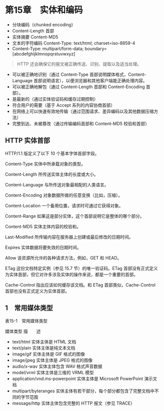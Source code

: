 # 第15章　实体和编码

- 分块编码（chunked encoding）
- Content-Length 首部
- 实体摘要 Content-MD5
- 文本的字符编码 Content-Type: text/html; charset=iso-8859-4
- Content-Type: multipart/form-data; boundary=[abcdefghijklmnopqrstuvwxyz]


> HTTP 还会确保它的报文被正确传送、识别、提取以及适当处理。

- 可以被正确地识别（通过 Content-Type 首部说明媒体格式，Content-Language 首部说明语言），以便浏览器和其他客户端能正确处理内容。
- 可以被正确地解包（通过 Content-Length 首部和 Content-Encoding 首部）。
- 是最新的（通过实体验证码和缓存过期控制）
- 符合用户的需要（基于 Accept 系列的内容协商首部）
- 在网络上可以快速有效地传输（通过范围请求、差异编码以及其他数据压缩方法）
- 完整到达、未被篡改（通过传输编码首部和 Content-MD5 校验和首部）

## HTTP 实体首部

HTTP/1.1 版定义了以下 10 个基本字体首部字段。

Content-Type
实体中所承载对象的类型。

Content-Length
所传送实体主体的长度或大小。

Content-Language
与所传送对象最相配的人类语言。

Content-Encoding
对象数据所做的任意变换（比如，压缩）。

Content-Location
一个备用位置，请求时可通过它获得对象。

Content-Range
如果这是部分实体，这个首部说明它是整体的哪个部分。

Content-MD5
实体主体内容的校验和。

Last-Modified
所传输内容在服务器上创建或最后修改的日期时间。

Expires
实体数据将要失效的日期时间。

Allow
该资源所允许的各种请求方法，例如，GET 和 HEAD。

ETag 这份文档特定实例（参见 15.7 节）的唯一验证码。ETag 首部没有正式定义为实体首部，但它对许多涉及实体的操作来说，都是一个重要的首部。

Cache-Control
指出应该如何缓存该文档。和 ETag 首部类似，Cache-Control 首部也没有正式定义为实体首部。


## 1　常用媒体类型


表15-1　常用媒体类型

媒体类型	描　　述
- text/html	实体主体是 HTML 文档
- text/plain	实体主体是纯文本文档
- image/gif	实体主体是 GIF 格式的图像
- image/jpeg	实体主体是 JPEG 格式的图像
- audio/x-wav	实体主体包含 WAV 格式声音数据
- model/vrml	实体主体是三维的 VRML 模型
- application/vnd.ms-powerpoint	实体主体是 Microsoft PowerPoint 演示文档
- multipart/byteranges	实体主体有若干部分，每个部分都包含了完整文档中不同的字节范围
- message/http	实体主体包含完整的 HTTP 报文（参见 TRACE）